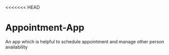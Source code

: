 <<<<<<< HEAD
# Appointment-App
An app which is helpful to schedule appointment and manage other person availability
